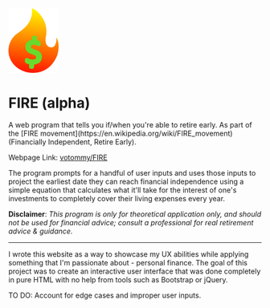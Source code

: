 <img src="FIRE_Logo.svg" width="100px">
<h1>FIRE (alpha)</h1>
A web program that tells you if/when you're able to retire early. As part of the [FIRE movement](https://en.wikipedia.org/wiki/FIRE_movement) (Financially Independent, Retire Early).

Webpage Link: [votommy/FIRE](https://votommy.github.io/FIRE/index.html)

The program prompts for a handful of user inputs and uses those inputs to project the earliest date they can reach financial independence using a simple equation that calculates what it'll take for the interest of one's investments to completely cover their living expenses every year.

**Disclaimer**: *This program is only for theoretical application only, and should not be used for financial advice; consult a professional for real retirement advice & guidance.*

<hr>

I wrote this website as a way to showcase my UX abilities while applying something that I'm passionate about - personal finance. The goal of this project was to create an interactive user interface that was done completely in pure HTML with no help from tools such as Bootstrap or jQuery.

TO DO: Account for edge cases and improper user inputs.
